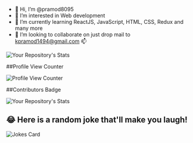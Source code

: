 - 👋 Hi, I’m @pramod8095
- 👀 I’m interested in Web development 
- 🌱 I’m currently learning ReactJS, JavaScript, HTML, CSS, Redux and many more
- 💞️ I’m looking to collaborate on just drop mail to kpramod1494@gmail.com 📫

<!---
pramod8095/pramod8095 is a ✨ special ✨ repository because its `README.md` (this file) appears on your GitHub profile.
You can click the Preview link to take a look at your changes.
--->

![Your Repository's Stats](https://github-readme-stats.vercel.app/api?username=pramod8095&show_icons=true)

##Profile View Counter

![Profile View Counter](https://komarev.com/ghpvc/?username=pramod8095)

##Contributors Badge

![Your Repository's Stats](https://contrib.rocks/image?repo=Tanu-N-Prabhu/Python)


## 😂 Here is a random joke that'll make you laugh!
![Jokes Card](https://readme-jokes.vercel.app/api)
